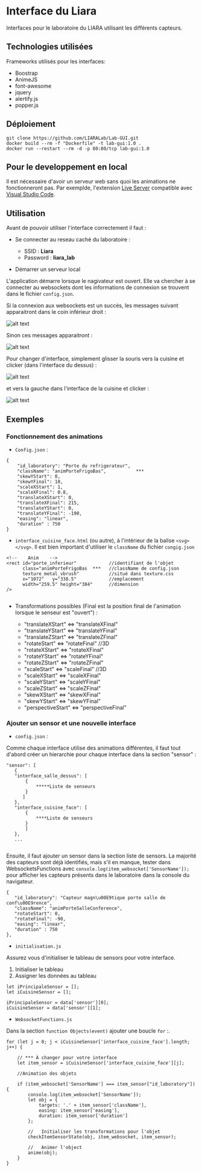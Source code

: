 ﻿# Interface du Liara

Interfaces pour le laboratoire du LIARA utilisant les différents capteurs.

## Technologies utilisées

Frameworks utilisés pour les interfaces:
* Boostrap
* AnimeJS
* font-awesome
* jquery
* alertify.js
* popper.js

## Déploiement

```
git clone https://github.com/LIARALab/Lab-GUI.git
docker build --rm -f "Dockerfile" -t lab-gui:1.0 .
docker run --restart --rm -d -p 80:80/tcp lab-gui:1.0
```

## Pour le developpement en local

Il est nécessaire d'avoir un serveur web sans quoi les animations ne fonctionneront pas. Par exemplde, l'extension [Live Server](https://marketplace.visualstudio.com/items?itemName=ritwickdey.LiveServer) compatible avec [Visual Studio Code](https://code.visualstudio.com/).

## Utilisation

Avant de pouvoir utiliser l'interface correctement il faut :

* Se connecter au reseau caché du laboratoire :
    * SSID : **Liara**
    * Password :   **liara_lab**

* Démarrer un serveur local

L'application démarre lorsque le nagivateur est ouvert. Elle va chercher à se connecter au websockets dont les informations de connexion se trouvent dans le fichier ```config.json```.

Si la connexion aux websockets est un succès, les messages suivant apparaitront dans le coin inférieur droit : 

![alt text](https://github.com/LIARALab/Lab-GUI/blob/master/ressource/img_readme/succes.PNG)

Sinon ces messages apparaitront :

![alt text](https://github.com/LIARALab/Lab-GUI/blob/master/ressource/img_readme/closed.PNG)

Pour changer d'interface, simplement glisser la souris vers la cuisine et clicker (dans l'interface du dessus) :

![alt text](https://github.com/LIARALab/Lab-GUI/blob/master/ressource/img_readme/hover_cuisine.png)

et vers la gauche dans l'interface de la cuisine et clicker :

![alt text](https://github.com/LIARALab/InterfaceCuisine/blob/master/ressource/img_readme/hover_gauche.png)

## Exemples

### Fonctionnement des animations
* `Config.json` :
  
```
{
    "id_laboratory": "Porte du refrigerateur",
    "className": "animPorteFrigoBas",           ***
    "skewYStart": 0,
    "skewYFinal": 10,
    "scaleXStart": 1,
    "scaleXFinal": 0.8,
    "translateXStart": 0,
    "translateXFinal": 215,
    "translateYStart": 0,
    "translateYFinal": -190,
    "easing": "linear",
    "duration" : 750
}
 ```

 * `interface_cuisine_face.html` (ou autre), à l'intérieur de la balise ```<svg></svg>```. Il est bien important d'utiliser le ```className``` du fichier `congig.json`

 ```
 <!--    Anim    -->
 <rect id="porte_inferieur"            //identifiant de l'objet
       class="animPorteFrigoBas  ***   //className de config.json 
       texture_metal_vbrush"           //situé dans texture.css                
       x="1072"   y="338.5"            //emplacement
       width="259.5" height="384"      //dimension
 />  
                
 ```
 * Transformations possibles (Final est la position final de l'animation lorsque le senseur est "ouvert") : 

   * "translateXStart" <=> "translateXFinal"
   * "translateYStart" <=> "translateYFinal"
   * "translateZStart" <=> "translateZFinal"
   * "rotateStart"  <=> "rotateFinal"         //3D
   * "rotateXStart" <=> "rotateXFinal"
   * "rotateYStart" <=> "rotateYFinal"
   * "rotateZStart" <=> "rotateZFinal"
   * "scaleStart" <=> "scaleFinal"            //3D   
   * "scaleXStart" <=> "scaleXFinal"
   * "scaleYStart" <=> "scaleYFinal"
   * "scaleZStart" <=> "scaleZFinal"
   * "skewXStart" <=> "skewXFinal"
   * "skewYStart" <=> "skewYFinal"
   * "perspectiveStart" <=> "perspectiveFinal"
  
### Ajouter un sensor et une nouvelle interface

* `config.json` :

Comme chaque interface utilise des animations différentes, il faut tout d'abord créer un hierarchie pour chaque interface dans la section "sensor" :

 ```
 "sensor": [
    {
    "interface_salle_dessus": [
        {
            *****Liste de senseurs
        }
       ]
    },
    "interface_cuisine_face": [
        {
            ****Liste de senseurs
        }
        ]
    },
    ...
        
 ```
 
 Ensuite, il faut ajouter un sensor dans la section liste de sensors. La majorité des capteurs sont déjà identifiés, mais s'il en manque, tester dans WebsocketsFunctions avec
 ```console.log(item_websocket['SensorName']);``` pour afficher les capteurs présents dans le laboratoire dans la console du navigateur.
 
 ```
{
    "id_laboratory": "Capteur magn\u00E9tique porte salle de conf\u00E9rence",
    "className": "animPorteSalleConference",
    "rotateStart": 0,
    "rotateFinal": -90,
    "easing": "linear",
    "duration" : 750
},
 ```
 
 * `initialisation.js`
 
 Assurez vous d'initialiser le tableau de sensors pour votre interface.
 
 1. Initialiser le tableau
 2. Assigner les données au tableau

 ```
let iPrincipaleSensor = [];
let iCuisineSensor = [];

iPrincipaleSensor = data['sensor'][0];
iCuisineSensor = data['sensor'][1];
```
 
 * `WebsocketFunctions.js`
 
 Dans la section  ```function Objects(event)``` ajouter une boucle  ```for``` :.

```
for (let j = 0; j < iCuisineSensor['interface_cuisine_face'].length; j++) {

    // *** À changer pour votre interface
    let item_sensor = iCuisineSensor['interface_cuisine_face'][j];

    //Animation des objets
    
    if (item_websocket['SensorName'] === item_sensor["id_laboratory"]) {
        console.log(item_websocket['SensorName']);
        let obj = {
            targets: '.' + item_sensor['className'],
            easing: item_sensor['easing'],
            duration: item_sensor['duration']
        };
        
        //   Initialiser les transformations pour l'objet
        checkItemSensorState(obj, item_websocket, item_sensor);
        
        //   Animer l'object
        anime(obj);
    }
}
```